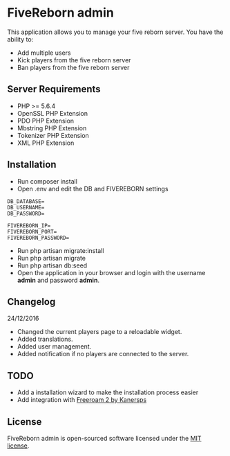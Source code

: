 # FiveReborn admin

This application allows you to manage your five reborn server.
You have the ability to:

- Add multiple users
- Kick players from the five reborn server
- Ban players from the five reborn server

## Server Requirements

- PHP >= 5.6.4
- OpenSSL PHP Extension
- PDO PHP Extension
- Mbstring PHP Extension
- Tokenizer PHP Extension
- XML PHP Extension

## Installation

- Run composer install
- Open .env and edit the DB and FIVEREBORN settings
```
DB_DATABASE=
DB_USERNAME=
DB_PASSWORD=
```

```
FIVEREBORN_IP=
FIVEREBORN_PORT=
FIVEREBORN_PASSWORD=
```

- Run php artisan migrate:install
- Run php artisan migrate
- Run php artisan db:seed
- Open the application in your browser and login with the username **admin** and password **admin**.

## Changelog

24/12/2016

- Changed the current players page to a reloadable widget.
- Added translations.
- Added user management.
- Added notification if no players are connected to the server.

## TODO

- Add a installation wizard to make the installation process easier
- Add integration with [Freeroam 2 by Kanersps](https://forum.fivem.net/t/release-freeroam-2-by-kanersps/2474)

## License

FiveReborn admin is open-sourced software licensed under the [MIT license](http://opensource.org/licenses/MIT).
